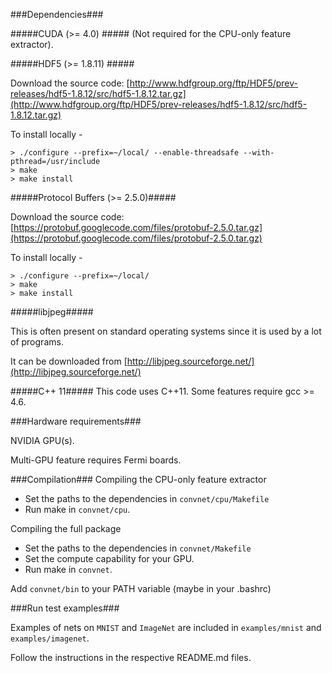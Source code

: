 
###Dependencies###


#####CUDA (>= 4.0) #####
 (Not required for the CPU-only feature extractor).

#####HDF5 (>= 1.8.11) #####
	
Download the source code: [http://www.hdfgroup.org/ftp/HDF5/prev-releases/hdf5-1.8.12/src/hdf5-1.8.12.tar.gz](http://www.hdfgroup.org/ftp/HDF5/prev-releases/hdf5-1.8.12/src/hdf5-1.8.12.tar.gz)
  
To install locally -

  	> ./configure --prefix=~/local/ --enable-threadsafe --with-pthread=/usr/include
	> make	
	> make install

#####Protocol Buffers (>= 2.5.0)#####
  
Download the source code: 
	[https://protobuf.googlecode.com/files/protobuf-2.5.0.tar.gz](https://protobuf.googlecode.com/files/protobuf-2.5.0.tar.gz)
  
To install locally -

  	> ./configure --prefix=~/local/
  	> make
  	> make install

#####libjpeg#####
  
This is often present on standard operating systems since it is used by a lot of programs.

It can be downloaded from [http://libjpeg.sourceforge.net/](http://libjpeg.sourceforge.net/)

#####C++ 11#####
This code uses C++11. Some features require gcc >= 4.6.


###Hardware requirements###

NVIDIA GPU(s).

Multi-GPU feature requires Fermi boards.


###Compilation###
Compiling the CPU-only feature extractor

- Set the paths to the dependencies in `convnet/cpu/Makefile`
- Run make in `convnet/cpu`.

Compiling the full package

- Set the paths to the dependencies in `convnet/Makefile`
- Set the compute capability for your GPU.
- Run make in `convnet`.

Add `convnet/bin` to your PATH variable (maybe in your .bashrc)


###Run test examples###

Examples of nets on `MNIST` and `ImageNet` are included in 
`examples/mnist` and `examples/imagenet`.

Follow the instructions in the respective README.md files.
